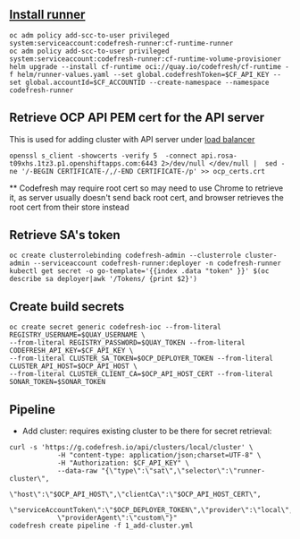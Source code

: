 ## [Install runner](https://artifacthub.io/packages/helm/codefresh-runner/cf-runtime#openshift)
```
oc adm policy add-scc-to-user privileged system:serviceaccount:codefresh-runner:cf-runtime-runner
oc adm policy add-scc-to-user privileged system:serviceaccount:codefresh-runner:cf-runtime-volume-provisioner
helm upgrade --install cf-runtime oci://quay.io/codefresh/cf-runtime -f helm/runner-values.yaml --set global.codefreshToken=$CF_API_KEY --set global.accountId=$CF_ACCOUNTID --create-namespace --namespace codefresh-runner
```
## Retrieve OCP API PEM cert for the API server
This is used for adding cluster with API server under [load balancer](https://codefresh.io/docs/docs/kb/articles/verify-cluster-tls-ssl-configuration/)
```
openssl s_client -showcerts -verify 5  -connect api.rosa-t09xhs.1tz3.p1.openshiftapps.com:6443 2>/dev/null </dev/null |  sed -ne '/-BEGIN CERTIFICATE-/,/-END CERTIFICATE-/p' >> ocp_certs.crt
```
** Codefresh may require root cert so may need to use Chrome to retrieve it, as server usually doesn't send back root cert, and browser retrieves the root cert from their store instead
## Retrieve SA's token
```
oc create clusterrolebinding codefresh-admin --clusterrole cluster-admin --serviceaccount codefresh-runner:deployer -n codefresh-runner
kubectl get secret -o go-template='{{index .data "token" }}' $(oc describe sa deployer|awk '/Tokens/ {print $2}')
```
## Create build secrets
```
oc create secret generic codefresh-ioc --from-literal REGISTRY_USERNAME=$QUAY_USERNAME \
--from-literal REGISTRY_PASSWORD=$QUAY_TOKEN --from-literal CODEFRESH_API_KEY=$CF_API_KEY \
--from-literal CLUSTER_SA_TOKEN=$OCP_DEPLOYER_TOKEN --from-literal CLUSTER_API_HOST=$OCP_API_HOST \
--from-literal CLUSTER_CLIENT_CA=$OCP_API_HOST_CERT --from-literal SONAR_TOKEN=$SONAR_TOKEN
```
## Pipeline
- Add cluster: requires existing cluster to be there for secret retrieval:
```
curl -s 'https://g.codefresh.io/api/clusters/local/cluster' \
            -H "content-type: application/json;charset=UTF-8" \
            -H "Authorization: $CF_API_KEY" \
            --data-raw "{\"type\":\"sat\",\"selector\":\"runner-cluster\",
            \"host\":\"$OCP_API_HOST\",\"clientCa\":\"$OCP_API_HOST_CERT\",
            \"serviceAccountToken\":\"$OCP_DEPLOYER_TOKEN\",\"provider\":\"local\",
            \"providerAgent\":\"custom\"}"
codefresh create pipeline -f 1_add-cluster.yml
```
